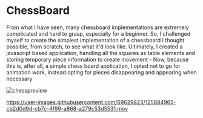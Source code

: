 # ChessBoard
From what I have seen, many chessboard implementations are extremely complicated and hard to grasp, especially for a beginner. So, I challenged myself to create the simplest implementation of a chessboard I thought possible, from scratch, to see what it'd look like. Ultimately, I created a javascript based application, handling all the squares as table elements and storing temporary piece information to create movement - Now, because this is, after all, a simple chess board applicatipn, I opted not to go for animation work, instead opting for pieces disappearing and appearing when necessary



![chesspreview](https://user-images.githubusercontent.com/69629823/106000808-330c7400-60ea-11eb-8dd0-3dda3336a356.gif)

https://user-images.githubusercontent.com/69629823/125884965-cb2d0d9d-cb7c-4f99-a868-a279c53d5531.mov


